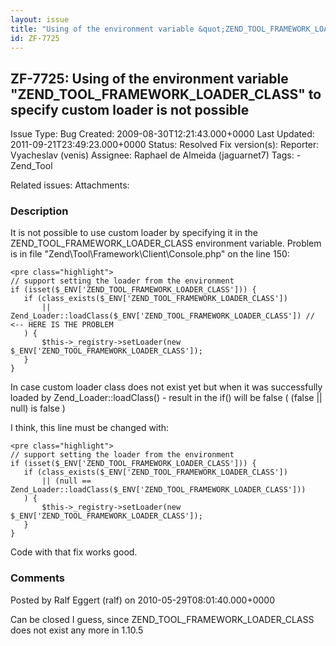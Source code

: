 ```yaml
---
layout: issue
title: "Using of the environment variable &quot;ZEND_TOOL_FRAMEWORK_LOADER_CLASS&quot; to specify custom loader is not possible"
id: ZF-7725
---
```


ZF-7725: Using of the environment variable "ZEND\_TOOL\_FRAMEWORK\_LOADER\_CLASS" to specify custom loader is not possible
--------------------------------------------------------------------------------------------------------------------------

 Issue Type: Bug Created: 2009-08-30T12:21:43.000+0000 Last Updated: 2011-09-21T23:49:23.000+0000 Status: Resolved Fix version(s): 
 Reporter:  Vyacheslav (venis)  Assignee:  Raphael de Almeida (jaguarnet7)  Tags: - Zend\_Tool
 
 Related issues: 
 Attachments: 
### Description

It is not possible to use custom loader by specifying it in the ZEND\_TOOL\_FRAMEWORK\_LOADER\_CLASS environment variable. Problem is in file "Zend\\Tool\\Framework\\Client\\Console.php" on the line 150:

 
    <pre class="highlight">
    // support setting the loader from the environment
    if (isset($_ENV['ZEND_TOOL_FRAMEWORK_LOADER_CLASS'])) {
       if (class_exists($_ENV['ZEND_TOOL_FRAMEWORK_LOADER_CLASS'])
           || Zend_Loader::loadClass($_ENV['ZEND_TOOL_FRAMEWORK_LOADER_CLASS']) //  <-- HERE IS THE PROBLEM
       ) {
           $this->_registry->setLoader(new $_ENV['ZEND_TOOL_FRAMEWORK_LOADER_CLASS']);
       }
    }


In case custom loader class does not exist yet but when it was successfully loaded by Zend\_Loader::loadClass() - result in the if() will be false ( (false || null) is false )

I think, this line must be changed with:

 
    <pre class="highlight">
    // support setting the loader from the environment
    if (isset($_ENV['ZEND_TOOL_FRAMEWORK_LOADER_CLASS'])) {
       if (class_exists($_ENV['ZEND_TOOL_FRAMEWORK_LOADER_CLASS'])
           || (null == Zend_Loader::loadClass($_ENV['ZEND_TOOL_FRAMEWORK_LOADER_CLASS']))
       ) {
           $this->_registry->setLoader(new $_ENV['ZEND_TOOL_FRAMEWORK_LOADER_CLASS']);
       }
    }


Code with that fix works good.

 

 

### Comments

Posted by Ralf Eggert (ralf) on 2010-05-29T08:01:40.000+0000

Can be closed I guess, since ZEND\_TOOL\_FRAMEWORK\_LOADER\_CLASS does not exist any more in 1.10.5

 

 
